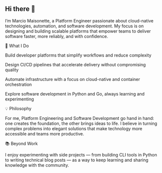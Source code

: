 ## Hi there 👋

I’m Marcio Maisonette, a Platform Engineer passionate about cloud-native technologies, automation, and software development. My focus is on designing and building scalable platforms that empower teams to deliver software faster, more reliably, and with confidence.

🚀 What I Do

Build developer platforms that simplify workflows and reduce complexity

Design CI/CD pipelines that accelerate delivery without compromising quality

Automate infrastructure with a focus on cloud-native and container orchestration

Explore software development in Python and Go, always learning and experimenting

💡 Philosophy

For me, Platform Engineering and Software Development go hand in hand: one creates the foundation, the other brings ideas to life. I believe in turning complex problems into elegant solutions that make technology more accessible and teams more productive.

📚 Beyond Work

I enjoy experimenting with side projects — from building CLI tools in Python to writing technical blog posts — as a way to keep learning and sharing knowledge with the community.
